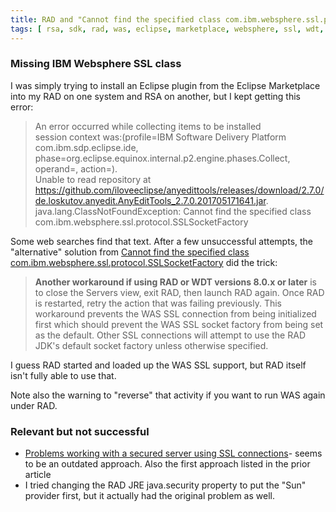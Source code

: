 ```yaml
---
title: RAD and "Cannot find the specified class com.ibm.websphere.ssl.protocol.SSLSocketFactory"
tags: [	rsa, sdk, rad, was, eclipse, marketplace, websphere, ssl, wdt, plugins, https ]
---
```

### Missing IBM Websphere SSL class

I was simply trying to install an Eclipse plugin from the Eclipse Marketplace into my RAD on one system and RSA on another, but I kept getting this error:

> An error occurred while collecting items to be installed  
> session context was:(profile=IBM Software Delivery Platform com.ibm.sdp.eclipse.ide, phase=org.eclipse.equinox.internal.p2.engine.phases.Collect, operand=, action=).  
> Unable to read repository at https://github.com/iloveeclipse/anyedittools/releases/download/2.7.0/de.loskutov.anyedit.AnyEditTools_2.7.0.201705171641.jar.  
> java.lang.ClassNotFoundException: Cannot find the specified class com.ibm.websphere.ssl.protocol.SSLSocketFactory

Some web searches find that text. After a few unsuccessful attempts, the "alternative" solution from [Cannot find the specified class com.ibm.websphere.ssl.protocol.SSLSocketFactory](http://www-01.ibm.com/support/docview.wss?uid=swg21584437) did the trick:

> **Another workaround if using RAD or WDT versions 8.0.x or later** is to close the Servers view, exit RAD, then launch RAD again. Once RAD is restarted, retry the action that was failing previously. This workaround prevents the WAS SSL connection from being initialized first which should prevent the WAS SSL socket factory from being set as the default. Other SSL connections will attempt to use the RAD JDK's default socket factory unless otherwise specified.

I guess RAD started and loaded up the WAS SSL support, but RAD itself isn't fully able to use that.

Note also the warning to "reverse" that activity if you want to run WAS again under RAD.

### Relevant but not successful

*   [Problems working with a secured server using SSL connections](https://www.ibm.com/support/knowledgecenter/SSHR6W/com.ibm.websphere.wdt.doc/topics/rssl_isUseIBMSSLSocketFactory.htm?cp=SSHR6W_8.5.5)- seems to be an outdated approach. Also the first approach listed in the prior article
*   I tried changing the RAD JRE java.security property to put the "Sun" provider first, but it actually had the original problem as well.

